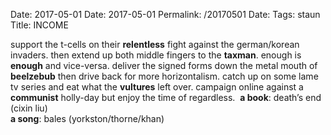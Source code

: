 Date: 2017-05-01
Date: 2017-05-01
Permalink: /20170501
Date: 
Tags: staun
Title: INCOME
  
support the t-cells on their **relentless** fight against the german/korean invaders. then extend up both middle fingers to the **taxman**. enough is **enough** and vice-versa. deliver the signed forms down the metal mouth of **beelzebub** then drive back for more horizontalism. catch up on some lame tv series and eat what the **vultures** left over. campaign online against a **communist** holly-day but enjoy the time of regardless. 
**a book**: death’s end (cixin liu)   
**a song**: bales (yorkston/thorne/khan)